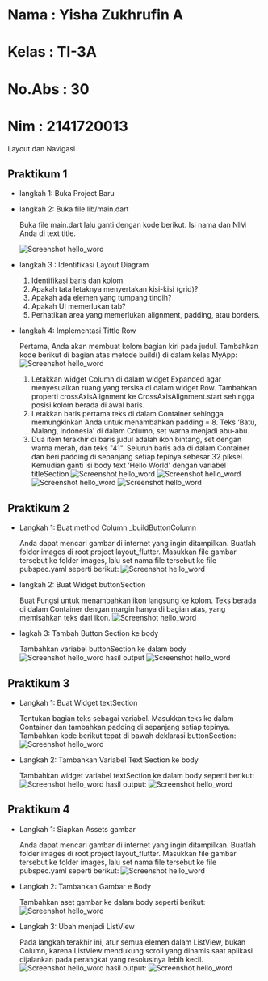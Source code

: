 # Nama   : Yisha Zukhrufin A
# Kelas  : TI-3A
# No.Abs : 30
# Nim    : 2141720013

Layout dan Navigasi

## Praktikum 1
- langkah 1: Buka Project Baru
- langkah 2: Buka file lib/main.dart

    Buka file main.dart lalu ganti dengan kode berikut. Isi nama dan NIM Anda di text title.

    ![Screenshot hello_word](image/image_01.jpg)
- langkah 3 : Identifikasi Layout Diagram

    1. Identifikasi baris dan kolom.
    2. Apakah tata letaknya menyertakan kisi-kisi (grid)?
    3. Apakah ada elemen yang tumpang tindih?
    4. Apakah UI memerlukan tab?
    5. Perhatikan area yang memerlukan alignment, padding, atau borders.
- langkah 4: Implementasi Tittle Row

    Pertama, Anda akan membuat kolom bagian kiri pada judul. Tambahkan kode berikut di bagian atas metode build() di dalam kelas MyApp:
    ![Screenshot hello_word](image/image_03.jpg)

    1. Letakkan widget Column di dalam widget Expanded agar menyesuaikan ruang yang tersisa di dalam widget Row. Tambahkan properti crossAxisAlignment ke CrossAxisAlignment.start sehingga posisi kolom berada di awal baris.
    2.  Letakkan baris pertama teks di dalam Container sehingga memungkinkan Anda untuk menambahkan padding = 8. Teks ‘Batu, Malang, Indonesia' di dalam Column, set warna menjadi abu-abu.
    3.  Dua item terakhir di baris judul adalah ikon bintang, set dengan warna merah, dan teks "41". Seluruh baris ada di dalam Container dan beri padding di sepanjang setiap tepinya sebesar 32 piksel. Kemudian ganti isi body text ‘Hello World' dengan variabel titleSection 
    ![Screenshot hello_word](image/image_04.jpg)
    ![Screenshot hello_word](image/image_05.jpg)
    ![Screenshot hello_word](image/image_06.jpg)
    ![Screenshot hello_word](image/image_02_p1.jpg)
    
## Praktikum 2
- Langkah 1: Buat method Column _buildButtonColumn

    Anda dapat mencari gambar di internet yang ingin ditampilkan. Buatlah folder images di root project layout_flutter. Masukkan file gambar tersebut ke folder images, lalu set nama file tersebut ke file pubspec.yaml seperti berikut:
![Screenshot hello_word](image/image_01_p2.jpg)
- langkah 2: Buat Widget buttonSection

    Buat Fungsi untuk menambahkan ikon langsung ke kolom. Teks berada di dalam Container dengan margin hanya di bagian atas, yang memisahkan teks dari ikon.
![Screenshot hello_word](image/image_02_p2.jpg)

- lagkah 3: Tambah Button Section ke body

    Tambahkan variabel buttonSection ke dalam body 
![Screenshot hello_word](image/iamge_03_p2.jpg)
 hasil output
 ![Screenshot hello_word](image/image_04_p2.jpg)

## Praktikum 3
- Langkah 1: Buat Widget textSection

    Tentukan bagian teks sebagai variabel. Masukkan teks ke dalam Container dan tambahkan padding di sepanjang setiap tepinya. Tambahkan kode berikut tepat di bawah deklarasi buttonSection:
![Screenshot hello_word](image/image_01_p3.jpg)
- Langkah 2: Tambahkan Variabel Text Section ke body

    Tambahkan widget variabel textSection ke dalam body seperti berikut:
 ![Screenshot hello_word](image/image_02_p3.jpg)
 hasil output:
 ![Screenshot hello_word](image/image_03_p3.jpg)

## Praktikum 4
- Langkah 1: Siapkan Assets gambar

    Anda dapat mencari gambar di internet yang ingin ditampilkan. Buatlah folder images di root project layout_flutter. Masukkan file gambar tersebut ke folder images, lalu set nama file tersebut ke file pubspec.yaml seperti berikut:
![Screenshot hello_word](image/image_01_p4.jpg)
- Langkah 2: Tambahkan Gambar e Body

    Tambahkan aset gambar ke dalam body seperti berikut:
![Screenshot hello_word](image/image_02_p4.jpg)
- Langkah 3: Ubah menjadi ListView

    Pada langkah terakhir ini, atur semua elemen dalam ListView, bukan Column, karena ListView mendukung scroll yang dinamis saat aplikasi dijalankan pada perangkat yang resolusinya lebih kecil.
![Screenshot hello_word](image/image_03_p4.jpg)
hasil output:
![Screenshot hello_word](image/image_04_p4.jpg)








